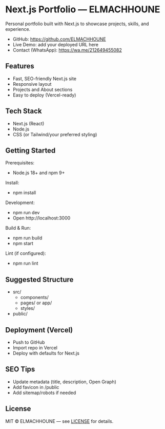 # Next.js Portfolio — ELMACHHOUNE

Personal portfolio built with Next.js to showcase projects, skills, and experience.

- GitHub: https://github.com/ELMACHHOUNE
- Live Demo: add your deployed URL here
- Contact (WhatsApp): https://wa.me/212649455082

## Features
- Fast, SEO-friendly Next.js site
- Responsive layout
- Projects and About sections
- Easy to deploy (Vercel-ready)

## Tech Stack
- Next.js (React)
- Node.js
- CSS (or Tailwind/your preferred styling)

## Getting Started
Prerequisites:
- Node.js 18+ and npm 9+

Install:
- npm install

Development:
- npm run dev
- Open http://localhost:3000

Build & Run:
- npm run build
- npm start

Lint (if configured):
- npm run lint

## Suggested Structure
- src/
  - components/
  - pages/ or app/
  - styles/
- public/

## Deployment (Vercel)
- Push to GitHub
- Import repo in Vercel
- Deploy with defaults for Next.js

## SEO Tips
- Update metadata (title, description, Open Graph)
- Add favicon in /public
- Add sitemap/robots if needed

## License
MIT © ELMACHHOUNE — see [LICENSE](./LICENSE) for details.

